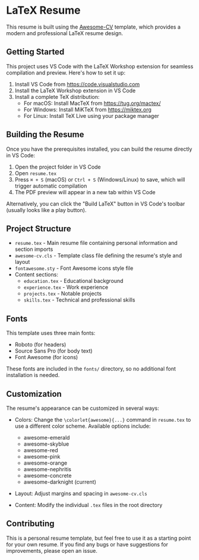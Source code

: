 # LaTeX Resume

This resume is built using the [Awesome-CV](https://github.com/posquit0/Awesome-CV) template, which provides a modern and professional LaTeX resume design.

## Getting Started

This project uses VS Code with the LaTeX Workshop extension for seamless compilation and preview. Here's how to set it up:

1. Install VS Code from https://code.visualstudio.com
2. Install the LaTeX Workshop extension in VS Code
3. Install a complete TeX distribution:
   - For macOS: Install MacTeX from https://tug.org/mactex/
   - For Windows: Install MiKTeX from https://miktex.org
   - For Linux: Install TeX Live using your package manager

## Building the Resume

Once you have the prerequisites installed, you can build the resume directly in VS Code:

1. Open the project folder in VS Code
2. Open `resume.tex`
3. Press `⌘ + S` (macOS) or `Ctrl + S` (Windows/Linux) to save, which will trigger automatic compilation
4. The PDF preview will appear in a new tab within VS Code

Alternatively, you can click the "Build LaTeX" button in VS Code's toolbar (usually looks like a play button).

## Project Structure

- `resume.tex` - Main resume file containing personal information and section imports
- `awesome-cv.cls` - Template class file defining the resume's style and layout
- `fontawesome.sty` - Font Awesome icons style file
- Content sections:
  - `education.tex` - Educational background
  - `experience.tex` - Work experience
  - `projects.tex` - Notable projects
  - `skills.tex` - Technical and professional skills

## Fonts

This template uses three main fonts:
- Roboto (for headers)
- Source Sans Pro (for body text)
- Font Awesome (for icons)

These fonts are included in the `fonts/` directory, so no additional font installation is needed.

## Customization

The resume's appearance can be customized in several ways:

- Colors: Change the `\colorlet{awesome}{...}` command in `resume.tex` to use a different color scheme. Available options include:
  - awesome-emerald
  - awesome-skyblue
  - awesome-red
  - awesome-pink
  - awesome-orange
  - awesome-nephritis
  - awesome-concrete
  - awesome-darknight (current)

- Layout: Adjust margins and spacing in `awesome-cv.cls`
- Content: Modify the individual `.tex` files in the root directory

## Contributing

This is a personal resume template, but feel free to use it as a starting point for your own resume. If you find any bugs or have suggestions for improvements, please open an issue.